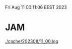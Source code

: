 Fri Aug 11 00:11:06 EEST 2023
# JAM
<a href='./cache/202308/11_00.log'>./cache/202308/11_00.log</a>
